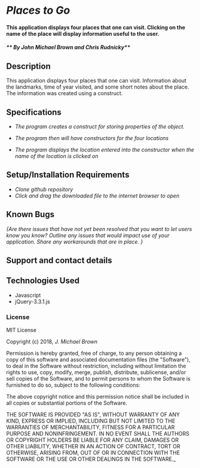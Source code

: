 # _Places to Go_

#### This application displays four places that one can visit. Clicking on the name of the place will display information useful to the user.

#### _** By John Michael Brown and Chris Rudnicky**_

## Description

This application displays four places that one can visit. Information about the landmarks, time of year visited, and some short notes about the place. The information was created using a construct.

## Specifications
* _The program creates a construct for storing properties of the object._  

* _The program then will have constructors for the four locations_  

* _The program displays the location entered into the constructor when the name of the location is clicked on_

## Setup/Installation Requirements

* _Clone github repository_
* _Click and drag the downloaded file to the internet browser to open_


## Known Bugs

_{Are there issues that have not yet been resolved that you want to let users know you know?  Outline any issues that would impact use of your application.  Share any workarounds that are in place. }_

## Support and contact details


## Technologies Used

* Javascript
* jQuery-3.3.1.js


### License

MIT License

Copyright (c) 2018, _J. Michael Brown_  

Permission is hereby granted, free of charge, to any person obtaining a copy
of this software and associated documentation files (the "Software"), to deal
in the Software without restriction, including without limitation the rights
to use, copy, modify, merge, publish, distribute, sublicense, and/or sell
copies of the Software, and to permit persons to whom the Software is
furnished to do so, subject to the following conditions:  

The above copyright notice and this permission notice shall be included in all
copies or substantial portions of the Software.

THE SOFTWARE IS PROVIDED "AS IS", WITHOUT WARRANTY OF ANY KIND, EXPRESS OR
IMPLIED, INCLUDING BUT NOT LIMITED TO THE WARRANTIES OF MERCHANTABILITY,
FITNESS FOR A PARTICULAR PURPOSE AND NONINFRINGEMENT. IN NO EVENT SHALL THE
AUTHORS OR COPYRIGHT HOLDERS BE LIABLE FOR ANY CLAIM, DAMAGES OR OTHER
LIABILITY, WHETHER IN AN ACTION OF CONTRACT, TORT OR OTHERWISE, ARISING FROM,
OUT OF OR IN CONNECTION WITH THE SOFTWARE OR THE USE OR OTHER DEALINGS IN THE
SOFTWARE._
